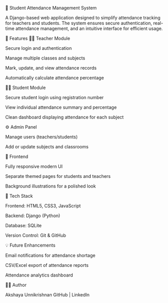 🧾 Student Attendance Management System

A Django-based web application designed to simplify attendance tracking for teachers and students. The system ensures secure authentication, real-time attendance management, and an intuitive interface for efficient usage.

🚀 Features
👩‍🏫 Teacher Module

Secure login and authentication

Manage multiple classes and subjects

Mark, update, and view attendance records

Automatically calculate attendance percentage

👩‍🎓 Student Module

Secure student login using registration number

View individual attendance summary and percentage

Clean dashboard displaying attendance for each subject

⚙️ Admin Panel

Manage users (teachers/students)

Add or update subjects and classrooms

🎨 Frontend

Fully responsive modern UI

Separate themed pages for students and teachers

Background illustrations for a polished look

🧰 Tech Stack

Frontend: HTML5, CSS3, JavaScript

Backend: Django (Python)

Database: SQLite

Version Control: Git & GitHub

💡 Future Enhancements

Email notifications for attendance shortage

CSV/Excel export of attendance reports

Attendance analytics dashboard

🧑‍💻 Author

Akshaya Unnikrishnan
GitHub
 | LinkedIn
